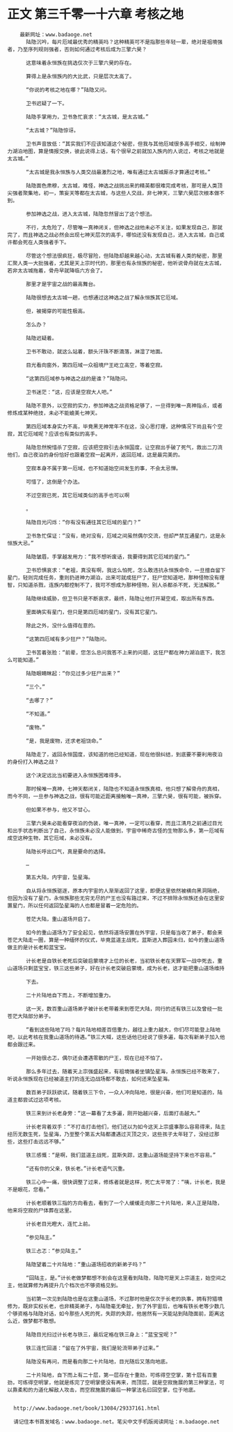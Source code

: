 # 正文 第三千零一十六章 考核之地
        最新网址：www.badaoge.net
          陆隐沉吟，每片厄域最优秀的精英吗？这种精英可不是指那些年轻一辈，绝对是祖境强者，乃至序列规则强者，否则如何通过考核后成为三擎六昊？
      
          这意味着永恒族在挑选仅次于三擎六昊的存在。
      
          算得上是永恒族内的大比武，只是层次太高了。
      
          “你说的考核之地在哪？”陆隐又问。
      
          卫书迟疑了一下。
      
          陆隐手掌用力，卫书急忙哀求：“太古城，是太古城。”
      
          “太古城？”陆隐惊讶。
      
          卫书声音放低：“其实我们不应该知道这个秘密，但我与其他厄域很多高手相交，绘制神力湖泊地图，算是情报交换，彼此说得上话，有个很早之前就加入族内的人说过，考核之地就是太古城。”
      
          “太古城是我永恒族与人类交战最激烈之地，唯有通过太古城厮杀才算通过考核。”
      
          陆隐面色肃穆，太古城，难怪，神选之战挑出来的精英都很难完成考核，那可是人类顶尖强者聚集地，初一，策妄天等都在太古城，与这些人交战，非七神天，三擎六昊层次根本做不到。
      
          参加神选之战，进入太古城，陆隐忽然冒出了这个想法。
      
          不行，太危险了，尽管唯一真神闭关，但神选之战他未必不关注，如果发现自己，那就完了，而且神选之战必然会出现七神天层次的高手，哪怕还没有发现自己，进入太古城，自己或许都会死在人类强者手下。
      
          尽管这个想法很疯狂，极尽冒险，但陆隐却越来越心动，太古城有着人类的秘密，那里汇聚人类一大批强者，尤其是天上宗时代的，那里也有永恒族的秘密，他听说骨舟就在太古城，若非太古城拖着，骨舟早就降临六方会了。
      
          那里才是宇宙之战的最高舞台。
      
          陆隐很想去太古城一趟，也想通过这神选之战了解永恒族其它厄域。
      
          但，被揭穿的可能性极高。
      
          怎么办？
      
          陆隐迟疑着。
      
          卫书不敢动，就这么站着，额头汗珠不断滴落，淋湿了地面。
      
          目光看向窗外，第四厄域一众祖境尸王屹立高空，等着空寂。
      
          “这第四厄域参与神选之战的是谁？”陆隐问。
      
          卫书迷茫：“这，应该是空寂大人吧。”
      
          陆隐不意外，以空寂的实力，参加神选之战资格足够了，一旦得到唯一真神指点，或者修炼成某种绝技，未必不能媲美七神天。
      
          第四厄域本身实力不高，毕竟黑无神常年不在这，没心思打理，这种情况下尚且有个空寂，其它厄域呢？应该也有类似的高手。
      
          陆隐忽然惋惜杀了空寂，应该把空寂引去永恒国度，让空寂出手破了死气，救出二刀流他们，自己夜泊的身份恰好也跟着空寂一起离开，返回厄域，这是最完美的。
      
          空寂本身不属于第一厄域，也不知道始空间发生的事，不会太忌惮。
      
          可惜了，这倒是个办法。
      
          不过空寂已死，其它厄域类似的高手也可以啊
      
          。
      
          陆隐目光闪烁：“你有没有通往其它厄域的星门？”
      
          卫书急忙保证：“没有，绝对没有，厄域之间虽然偶尔交流，但却严禁互通星门，这是永恒族大忌。”
      
          陆隐皱眉，手掌越发用力：“我不想听废话，我要得到其它厄域的星门。”
      
          卫书恐惧哀求：“老祖，真没有啊，我这么怕死，怎么敢违抗永恒族命令，一旦擅自留下星门，轻则完成任务，重则扔进神力湖泊，出来可就成狂尸了，狂尸您知道吧，那种怪物没有理智，只知道杀戮，连族内都控制不了，我可不想成为那种怪物，别人杀都杀不死，无法解脱。”
      
          陆隐继续威胁，但卫书只是不断哀求，最终，陆隐让他打开凝空戒，取出所有东西。
      
          里面确实有星门，但只是第四厄域的星门，没有其它星门。
      
          除此之外，没什么值得在意的。
      
          “这第四厄域有多少狂尸？”陆隐问。
      
          卫书苦着张脸：“前辈，您怎么总问我答不上来的问题，这狂尸都在神力湖泊底下，我怎么可能知道。”
      
          陆隐眼睛眯起：“你见过多少狂尸出来？”
      
          “三个。”
      
          “去哪了？”
      
          “不知道。”
      
          “废物。”
      
          “是，我是废物，还求老祖饶命。”
      
          陆隐走了，返回永恒国度，该知道的他已经知道，现在他很纠结，到底要不要利用夜泊的身份打入神选之战？
      
          这个决定远比当初要进入永恒族困难得多。
      
          那时候唯一真神，七神天都闭关，陆隐也不知道永恒族真相，他只想了解骨舟的真相，而今不同，一旦参与神选之战，很有可能近距离接触唯一真神，三擎六昊，很有可能，被拆穿。
      
          但如果不参与，他又不甘心。
      
          三擎六昊未必能看穿夜泊的伪装，唯一真神，一定可以看穿，而且江清月之前通过目光和出手状态判断出了自己，永恒族未必没人能做到，宇宙中稀奇古怪的生物那么多，第一厄域有成空这种生物，其它厄域，未必没有。
      
          陆隐长呼出口气，真是要命的选择。
      
          …
      
          第五大陆，内宇宙，坠星海。
      
          自从将永恒族驱逐，原本内宇宙的人渐渐返回了这里，即便这里依然被横向黑洞隔绝，但因为没有了星门，永恒族那些无穷无尽的尸王也没有路过来，不过不排除永恒族还会在这里安置星门，所以任何返回坠星海的人也都是冒着一定危险的。
      
          苍茫大陆，重山道场开启了。
      
          如今的重山道场为了安全起见，依然将道场安置在外宇宙，只是每当收了弟子，都会来苍茫大陆走一圈，算是一种缅怀的仪式，毕竟蓝道主战死，蓝斯进入葬园未归，如今的重山道场做主的是计长老和蓝宝宝。
      
          计长老是自铁长老死后突破启蒙境才上位的长老，当初铁长老在天罪军一战中死去，重山道场只剩蓝宝宝，铁三这些弟子，好在计长老突破启蒙境，成为长老，这才能把重山道场维持
      
          下去。
      
          二十片陆地自下而上，不断增加重力。
      
          这一天，数百重山道场弟子被计长老带着来到苍茫大陆，同行的还有铁三以及曾经一批苍茫大陆部分弟子。
      
          “看到这些陆地了吗？每片陆地相差百倍重力，越往上重力越大，你们尽可能登上陆地吧，以此考核在我重山道场的待遇。”铁三大喊，这些话他已经说了很多遍，每次有新弟子加入他都会跟过来。
      
          一开始很忐忑，偶尔还会遭遇零散的尸王，现在已经不怕了。
      
          那么多年过去，随着天上宗强盛起来，有祖境强者坐镇坠星海，永恒族已经不敢来了，听说永恒族现在已经被道主打的连无边战场都不敢去，如何还来坠星海。
      
          数百弟子跃跃欲试，随着铁三下令，一众人冲向陆地，很是兴奋，他们可是知道的，陆道主都尝试过这项考核。
      
          铁三来到计长老身旁：“这一幕看了太多遍，刚开始越兴奋，后面打击越大。”
      
          计长老背着双手：“不打击打击他们，他们还以为如今这天上宗盛事那么容易得来，陆主经历无数生死，坠星海，乃至整个第五大陆都遭遇过灭顶之灾，这些孩子太年轻了，没经过那些，这些打击远远不够。”
      
          铁三感慨：“是啊，我们蓝道主战死，蓝斯失踪，这重山道场能坚持下来也不容易。”
      
          “还有你的父亲，铁长老。”计长老语气沉重。
      
          铁三心中一痛，很快调整了过来，修炼者就是这样，死亡太平常了：“咦，计长老，我是不是眼花，您看。”
      
          计长老顺着铁三指的方向看去，看到了一个人缓缓走向那二十片陆地，来人正是陆隐，他来将空寂的尸体葬在这里。
      
          计长老目光瞪大，连忙上前。
      
          “参见陆主。”
      
          铁三忐忑：“参见陆主。”
      
          陆隐望着二十片陆地：“重山道场招收的新弟子吗？”
      
          “回陆主，是。”计长老做梦都想不到会在这里看到陆隐，陆隐可是天上宗道主，始空间之主，他就算修为再提升几个档次也不够资格见到。
      
          当初第一次见到陆隐也是在这重山道场，不过那时他是仅次于长老的执事，拥有狩猎境修为，既非实权长老，也非精英弟子，与陆隐毫无牵扯，到了外宇宙后，也唯有铁长老等少数几个够资格与陆隐对话，如今那些人死的死，失踪的失踪，他居然有一天能站到陆隐面前，距离这么近，做梦都不敢想。
      
          陆隐目光扫过计长老与铁三，最后定格在铁三身上：“蓝宝宝呢？”
      
          铁三连忙回道：“留在了外宇宙，我们是轮流带弟子过来。”
      
          陆隐没有再问，而是看向那二十片陆地，目光随后又落向地底。
      
          二十片陆地，自下而上有二十层，第一层存在十重劲，可练得空空掌，第十层有百重劲，可练得空明掌，他就是练完了空明掌便没有再来，而顶层，就是空寂施展的第三种掌法，可以靠柔和的力道化解敌人攻击，而空寂施展的最后一种掌法名曰回空掌，位于地底。
      
      
      http://www.badaoge.net/book/13084/29337161.html
      
      请记住本书首发域名：www.badaoge.net。笔尖中文手机版阅读网址：m.badaoge.net